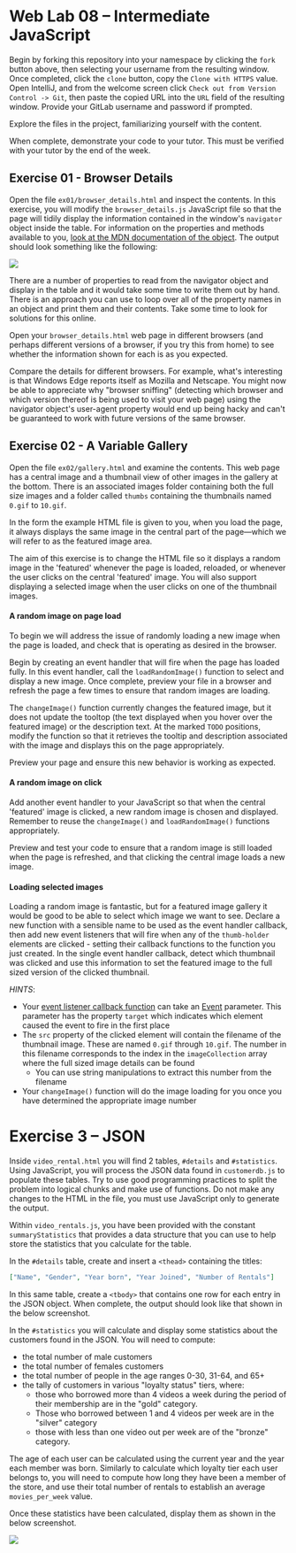 Web Lab 08 &ndash; Intermediate JavaScript
==========

Begin by forking this repository into your namespace by clicking the ```fork``` button above, then selecting your username from the resulting window. Once completed, click the ```clone``` button, copy the ```Clone with HTTPS``` value. Open IntelliJ, and from the welcome screen click ```Check out from Version Control -> Git```, then paste the copied URL into the ```URL``` field of the resulting window. Provide your GitLab username and password if prompted.

Explore the files in the project, familiarizing yourself with the content.

When complete, demonstrate your code to your tutor. This must be verified with your tutor by the end of the week.


Exercise 01 - Browser Details
-----------------------------

Open the file `ex01/browser_details.html` and inspect the contents. In this exercise, you will modify the  `browser_details.js` JavaScript file so that the page will tidily display the information contained in the window's `navigator` object inside the table. For information on the properties and methods available to you, [look at the MDN documentation of the object](https://developer.mozilla.org/en-US/docs/Web/API/Navigator). The output should look something like the following:

![](spec/ex01-table.png) 

There are a number of properties to read from the navigator object and display in the table and it would take some time to write them out by hand. There is an approach you can use to loop over all of the property names in an object and print them and their contents. Take some time to look for solutions for this online.

Open your `browser_details.html` web page in different browsers (and perhaps different versions of a browser, if you try this from home) to see whether the information shown for each is as you expected. 

Compare the details for different browsers. For example, what's interesting is that Windows Edge reports itself as Mozilla and Netscape. You might now be able to appreciate why "browser sniffing" (detecting which browser and which version thereof is being used to visit your web page) using the navigator object's user-agent property would end up being hacky and can't be guaranteed to work with future versions of the same browser.



Exercise 02 - A Variable Gallery
--------------------------------

Open the file `ex02/gallery.html` and examine the contents. This web page has a central image and a thumbnail view of other images in the gallery at the bottom. There is an associated images folder containing both the full size images and a folder called `thumbs` containing the thumbnails named `0.gif` to `10.gif`.

In the form the example HTML file is given to you, when you load the page, it always displays the same image in the central part of the page—which we will refer to as the featured image area.

The aim of this exercise is to change the HTML file so it displays a random image in the 'featured' whenever the page is loaded, reloaded, or whenever the user clicks on the central 'featured' image. You will also support displaying a selected image when the user clicks on one of the thumbnail images.

#### A random image on page load

To begin we will address the issue of randomly loading a new image when the page is loaded, and check that is operating as desired in the browser. 

Begin by creating an event handler that will fire when the page has loaded fully. In this event handler, call the `loadRandomImage()` function to select and display a new image. Once complete, preview your file in a browser and refresh the page a few times to ensure that random images are loading.

The `changeImage()` function currently changes the featured image, but it does not update the tooltop (the text displayed when you hover over the featured image) or the description text. At the marked `TODO` positions, modify the function so that it retrieves the tooltip and description associated with the image and displays this on the page appropriately.

Preview your page and ensure this new behavior is working as expected.

#### A random image on click

Add another event handler to your JavaScript so that when the central 'featured' image is clicked, a new random image is chosen and displayed. Remember to reuse the `changeImage()` and `loadRandomImage()` functions appropriately.

Preview and test your code to ensure that a random image is still loaded when the page is refreshed, and that clicking the central image loads a new image.

#### Loading selected images 

Loading a random image is fantastic, but for a featured image gallery it would be good to be able to select which image we want to see. Declare a new function with a sensible name to be used as the event handler callback, then add new event listeners that will fire when any of the `thumb-holder` elements are clicked - setting their callback functions to the function you just created. In the single event handler callback, detect which thumbnail was clicked and use this information to set the featured image to the full sized version of the clicked thumbnail.

*HINTS*:
+ Your [event listener callback function](https://developer.mozilla.org/en-US/docs/Web/API/EventTarget/addEventListener#The_event_listener_callback) can take an [Event](https://developer.mozilla.org/en-US/docs/Web/API/Event) parameter. This parameter has the property `target` which indicates which element caused the event to fire in the first place
+ The `src` property of the clicked element will contain the filename of the thumbnail image. These are named `0.gif` through `10.gif`. The number in this filename corresponds to the index in the `imageCollection` array where the full sized image details can be found
  + You can use string manipulations to extract this number from the filename
+ Your `changeImage()` function will do the image loading for you once you have determined the appropriate image number

 Exercise 3 &ndash; JSON
 ==========
 
  
 Inside `video_rental.html` you will find 2 tables, `#details` and `#statistics`. Using JavaScript, you will process the JSON data found in `customerdb.js` to populate these tables. Try to use good programming practices to split the problem into logical chunks and make use of functions. Do not make any changes to the HTML in the file, you must use JavaScript only to generate the output.
 
 Within `video_rentals.js`, you have been provided with the constant `summaryStatistics` that provides a data structure that you can use to help store the statistics that you calculate for the table. 
 
 In the `#details` table, create and insert a `<thead>` containing the titles:
 
 ```json
 ["Name", "Gender", "Year born", "Year Joined", "Number of Rentals"]
 ```
 
 In this same table, create a `<tbody>` that contains one row for each entry in the JSON object. When complete, the output should look like that shown in the below screenshot.
 
 In the `#statistics` you will calculate and display some statistics about the customers found in the JSON. You will need to compute:
 
 + the total number of male customers
 + the total number of females customers
 + the total number of people in the age ranges 0-30, 31-64, and 65+
 + the tally of customers in various "loyalty status" tiers, where: 
   - those who borrowed more than 4 videos a week during the period of their membership are in the "gold" category. 
   - Those who borrowed between 1 and 4 videos per week are in the "silver" category
   - those with less than one video out per week are of the "bronze" category.
   
 The age of each user can be calculated using the current year and the year each member was born. Similarly to calculate which loyalty tier each user belongs to, you will need to compute how long they have been a member of the store, and use their total number of rentals to establish an average `movies_per_week` value.
 
 Once these statistics have been calculated, display them as shown in the below screenshot.
 
 ![](spec/ex3-screenshot.png)